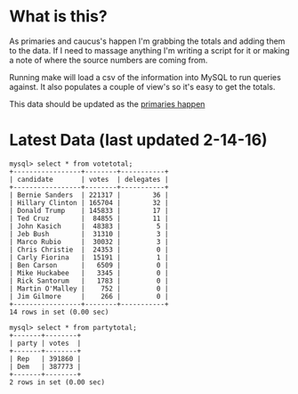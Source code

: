 What is this?
=======================================

As primaries and caucus's happen I'm grabbing the totals and adding them
to the data. If I need to massage anything I'm writing a script for it
or making a note of where the source numbers are coming from. 

Running make will load a csv of the information into MySQL to run
queries against. It also populates a couple of view's so it's easy to
get the totals. 

This data should be updated as the [primaries happen](http://www.uspresidentialelectionnews.com/2016-presidential-primary-schedule-calendar/)

Latest Data (last updated 2-14-16)
======================================

```
mysql> select * from votetotal;
+-----------------+--------+-----------+
| candidate       | votes  | delegates |
+-----------------+--------+-----------+
| Bernie Sanders  | 221317 |        36 |
| Hillary Clinton | 165704 |        32 |
| Donald Trump    | 145833 |        17 |
| Ted Cruz        |  84855 |        11 |
| John Kasich     |  48383 |         5 |
| Jeb Bush        |  31310 |         3 |
| Marco Rubio     |  30032 |         3 |
| Chris Christie  |  24353 |         0 |
| Carly Fiorina   |  15191 |         1 |
| Ben Carson      |   6509 |         0 |
| Mike Huckabee   |   3345 |         0 |
| Rick Santorum   |   1783 |         0 |
| Martin O'Malley |    752 |         0 |
| Jim Gilmore     |    266 |         0 |
+-----------------+--------+-----------+
14 rows in set (0.00 sec)

mysql> select * from partytotal;
+-------+--------+
| party | votes  |
+-------+--------+
| Rep   | 391860 |
| Dem   | 387773 |
+-------+--------+
2 rows in set (0.00 sec)

```

